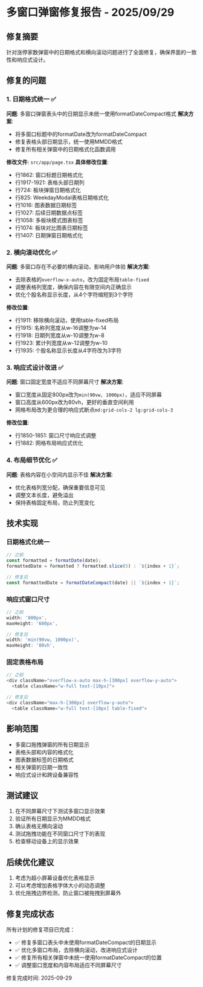 # 多窗口弹窗修复报告 - 2025/09/29

## 修复摘要
针对涨停家数弹窗中的日期格式和横向滚动问题进行了全面修复，确保界面的一致性和响应式设计。

## 修复的问题

### 1. 日期格式统一 ✅
**问题**: 多窗口弹窗表头中的日期显示未统一使用formatDateCompact格式
**解决方案**:
- 将多窗口标题中的formatDate改为formatDateCompact
- 修复表格头部日期显示，统一使用MMDD格式
- 修复所有相关弹窗中的日期格式化函数调用

**修改文件**: `src/app/page.tsx`
**具体修改位置**:
- 行1862: 窗口标题日期格式化
- 行1917-1921: 表格头部日期列
- 行724: 板块弹窗日期格式化
- 行825: WeekdayModal表格日期格式化
- 行1016: 图表数据日期标签
- 行1027: 后续日期数据点标签
- 行1058: 多板块模式图表标签
- 行1074: 板块对比图表日期标签
- 行1407: 日期弹窗日期格式化

### 2. 横向滚动优化 ✅
**问题**: 多窗口存在不必要的横向滚动，影响用户体验
**解决方案**:
- 去除表格的`overflow-x-auto`，改为固定布局`table-fixed`
- 调整表格列宽度，确保内容在有限空间内正确显示
- 优化个股名称显示长度，从4个字符缩短到3个字符

**修改位置**:
- 行1911: 移除横向滚动，使用table-fixed布局
- 行1915: 名称列宽度从w-16调整为w-14
- 行1918: 日期列宽度从w-10调整为w-8
- 行1923: 累计列宽度从w-12调整为w-10
- 行1935: 个股名称显示长度从4字符改为3字符

### 3. 响应式设计改进 ✅
**问题**: 窗口固定宽度不适应不同屏幕尺寸
**解决方案**:
- 窗口宽度从固定800px改为`min(90vw, 1000px)`，适应不同屏幕
- 窗口高度从600px改为80vh，更好的垂直空间利用
- 网格布局改为更合理的响应式断点`md:grid-cols-2 lg:grid-cols-3`

**修改位置**:
- 行1850-1851: 窗口尺寸响应式调整
- 行1882: 网格布局响应式优化

### 4. 布局细节优化 ✅
**问题**: 表格内容在小空间内显示不佳
**解决方案**:
- 优化表格列宽分配，确保重要信息可见
- 调整文本长度，避免溢出
- 保持表格固定布局，防止列宽变化

## 技术实现

### 日期格式化统一
```javascript
// 之前
const formatted = formatDate(date);
formattedDate = formatted ? formatted.slice(5) : `${index + 1}`;

// 修复后
const formattedDate = formatDateCompact(date) || `${index + 1}`;
```

### 响应式窗口尺寸
```javascript
// 之前
width: '800px',
maxHeight: '600px',

// 修复后
width: 'min(90vw, 1000px)',
maxHeight: '80vh',
```

### 固定表格布局
```javascript
// 之前
<div className="overflow-x-auto max-h-[300px] overflow-y-auto">
  <table className="w-full text-[10px]">

// 修复后
<div className="max-h-[300px] overflow-y-auto">
  <table className="w-full text-[10px] table-fixed">
```

## 影响范围
- 多窗口拖拽弹窗的所有日期显示
- 表格头部和内容的格式化
- 图表数据标签的日期格式
- 相关弹窗的日期一致性
- 响应式设计和跨设备兼容性

## 测试建议
1. 在不同屏幕尺寸下测试多窗口显示效果
2. 验证所有日期显示为MMDD格式
3. 确认表格无横向滚动
4. 测试拖拽功能在不同窗口尺寸下的表现
5. 检查移动设备上的显示效果

## 后续优化建议
1. 考虑为超小屏幕设备优化表格显示
2. 可以考虑增加表格字体大小的动态调整
3. 优化拖拽边界检测，防止窗口被拖拽到屏幕外

## 修复完成状态
所有计划的修复项目已完成：
- ✅ 修复多窗口表头中未使用formatDateCompact的日期显示
- ✅ 优化多窗口布局，去除横向滚动，改进响应式设计
- ✅ 修复所有相关弹窗中未统一使用formatDateCompact的位置
- ✅ 调整窗口宽度和内容布局适应不同屏幕尺寸

修复完成时间: 2025-09-29